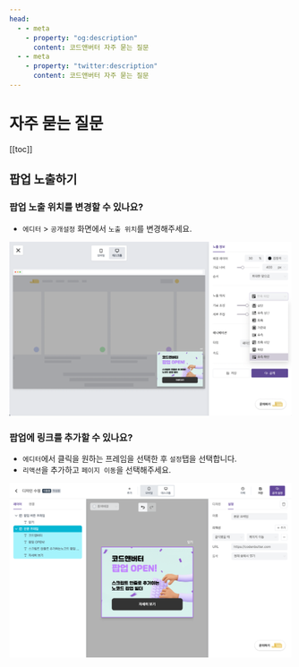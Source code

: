 ```yaml
---
head:
  - - meta
    - property: "og:description"
      content: 코드앤버터 자주 묻는 질문
  - - meta
    - property: "twitter:description"
      content: 코드앤버터 자주 묻는 질문
---
```


# 자주 묻는 질문

[[toc]]

## 팝업 노출하기

### 팝업 노출 위치를 변경할 수 있나요?

- `에디터` > `공개설정` 화면에서 `노출 위치`를 변경해주세요.

![노출 위치](./imgs/faq/position.png)

### 팝업에 링크를 추가할 수 있나요?

- `에디터`에서 클릭을 원하는 프레임을 선택한 후 `설정`탭을 선택합니다.
- `리액션`을 추가하고 `페이지 이동`을 선택해주세요.

![페이지 이동](./imgs/faq/link.png)
